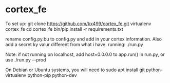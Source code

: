 # cortex_fe

To set up:
git clone https://github.com/kx499/cortex_fe.git
virtualenv cortex_fe
cd cortex_fe
bin/pip install -r requirements.txt

rename config.py.bu to config.py and add in your cortex information. Also add a secret ky valur different from what i have. 
running:
./run.py

Note: if not running on localhost, add host=0.0.0.0 to app.run() in run.py, or use ./run.py --prod

On Debian or Ubuntu systems, you will need to sudo apt install git python-virtualenv python-pip python-dev
